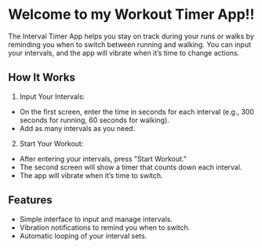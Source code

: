 # Welcome to my Workout Timer App!!

The Interval Timer App helps you stay on track during your runs or walks by reminding you when to switch between running and walking. You can input your intervals, and the app will vibrate when it’s time to change actions.

## How It Works

1. Input Your Intervals:

- On the first screen, enter the time in seconds for each interval (e.g., 300 seconds for running, 60 seconds for walking).
- Add as many intervals as you need.

2. Start Your Workout:
- After entering your intervals, press "Start Workout."
- The second screen will show a timer that counts down each interval.
- The app will vibrate when it’s time to switch.


## Features
- Simple interface to input and manage intervals.
- Vibration notifications to remind you when to switch.
- Automatic looping of your interval sets.

